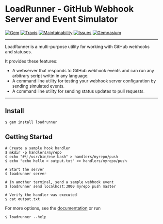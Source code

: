 LoadRunner - GitHub Webhook Server and Event Simulator
======================================================

[![Gem](https://img.shields.io/gem/v/loadrunner.svg?style=flat-square)](https://rubygems.org/gems/loadrunner)
[![Travis](https://img.shields.io/travis/DannyBen/loadrunner.svg?style=flat-square)](https://travis-ci.org/DannyBen/loadrunner)
[![Maintainability](https://img.shields.io/codeclimate/maintainability/DannyBen/loadrunner.svg?style=flat-square)](https://codeclimate.com/github/DannyBen/loadrunner)
[![Issues](https://img.shields.io/codeclimate/issues/github/DannyBen/loadrunner.svg?style=flat-square)](https://codeclimate.com/github/DannyBen/loadrunner)
[![Gemnasium](https://img.shields.io/gemnasium/DannyBen/loadrunner.svg?style=flat-square)](https://gemnasium.com/DannyBen/loadrunner)

---

LoadRunner is a multi-purpose utility for working with GitHub webhooks and 
statuses.

It provides these features:

- A webserver that responds to GitHub webhook events and can run any 
  arbitrary script writtn in any language.
- A command line utility for testing your webhook server configuration by
  sending simulated events.
- A command line utility for sending status updates to pull requests.

---

Install
--------------------------------------------------

```
$ gem install loadrunner
```

Getting Started
--------------------------------------------------

    # Create a sample hook handler
    $ mkdir -p handlers/myrepo
    $ echo "#\!/usr/bin/env bash" > handlers/myrepo/push
    $ echo "echo hello > output.txt" >> handlers/myrepo/push

    # Start the server
    $ loadrunner server

    # In another terminal, send a sample webhook event
    $ loadrunner send localhost:3000 myrepo push master

    # Verify the handler was executed
    $ cat output.txt


For more options, see the [documentation][1] or run

    $ loadrunner --help


[1]: http://www.rubydoc.info/gems/loadrunner